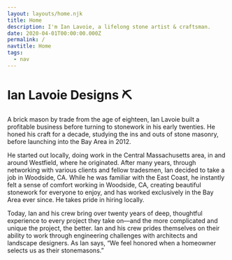 ```yaml
---
layout: layouts/home.njk
title: Home
description: I'm Ian Lavoie, a lifelong stone artist & craftsman.
date: 2020-04-01T00:00:00.000Z
permalink: /
navtitle: Home
tags:
  - nav
---
```


<h1 class="c-dark">Ian Lavoie Designs ⛏️</h1>

<div class="flex-grid">

  <div class="flex-grid__item flex-grid__item--no-hover flex-grid__item--full-width">
    <p>
      A brick mason by trade from the age of eighteen, Ian Lavoie built a profitable business before turning to stonework in his early twenties. He honed his craft for a decade, studying the ins and outs of stone masonry, before launching into the Bay Area in 2012.
    </p>
    <p>
      He started out locally, doing work in the Central Massachusetts area, in and around Westfield, where he originated. After many years, through networking with various clients and fellow tradesmen, Ian decided to take a job in Woodside, CA. While he was familiar with the East Coast, he instantly felt a sense of comfort working in Woodside, CA, creating beautiful stonework for everyone to enjoy, and has worked exclusively in the Bay Area ever since. He takes pride in hiring locally.
    </p>
    <p>
      Today, Ian and his crew bring over twenty years of deep, thoughtful experience to every project they take on—and the more complicated and unique the project, the better. Ian and his crew prides themselves on their ability to work through engineering challenges with architects and landscape designers. As Ian says, “We feel honored when a homeowner selects us as their stonemasons.”
    </p>
  </div>
</div>
